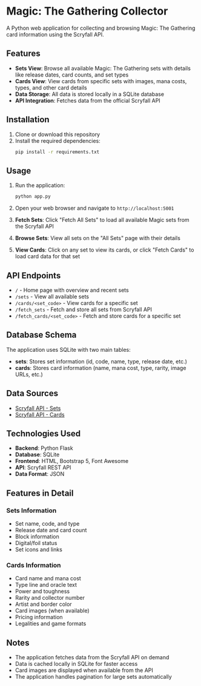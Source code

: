 # Magic: The Gathering Collector

A Python web application for collecting and browsing Magic: The Gathering card information using the Scryfall API.

## Features

- **Sets View**: Browse all available Magic: The Gathering sets with details like release dates, card counts, and set types
- **Cards View**: View cards from specific sets with images, mana costs, types, and other card details
- **Data Storage**: All data is stored locally in a SQLite database
- **API Integration**: Fetches data from the official Scryfall API

## Installation

1. Clone or download this repository
2. Install the required dependencies:
   ```bash
   pip install -r requirements.txt
   ```

## Usage

1. Run the application:
   ```bash
   python app.py
   ```

2. Open your web browser and navigate to `http://localhost:5001`

3. **Fetch Sets**: Click "Fetch All Sets" to load all available Magic sets from the Scryfall API

4. **Browse Sets**: View all sets on the "All Sets" page with their details

5. **View Cards**: Click on any set to view its cards, or click "Fetch Cards" to load card data for that set

## API Endpoints

- `/` - Home page with overview and recent sets
- `/sets` - View all available sets
- `/cards/<set_code>` - View cards for a specific set
- `/fetch_sets` - Fetch and store all sets from Scryfall API
- `/fetch_cards/<set_code>` - Fetch and store cards for a specific set

## Database Schema

The application uses SQLite with two main tables:

- **sets**: Stores set information (id, code, name, type, release date, etc.)
- **cards**: Stores card information (name, mana cost, type, rarity, image URLs, etc.)

## Data Sources

- [Scryfall API - Sets](https://scryfall.com/docs/api/sets/all)
- [Scryfall API - Cards](https://scryfall.com/docs/api/cards/collector)

## Technologies Used

- **Backend**: Python Flask
- **Database**: SQLite
- **Frontend**: HTML, Bootstrap 5, Font Awesome
- **API**: Scryfall REST API
- **Data Format**: JSON

## Features in Detail

### Sets Information
- Set name, code, and type
- Release date and card count
- Block information
- Digital/foil status
- Set icons and links

### Cards Information
- Card name and mana cost
- Type line and oracle text
- Power and toughness
- Rarity and collector number
- Artist and border color
- Card images (when available)
- Pricing information
- Legalities and game formats

## Notes

- The application fetches data from the Scryfall API on demand
- Data is cached locally in SQLite for faster access
- Card images are displayed when available from the API
- The application handles pagination for large sets automatically
